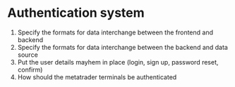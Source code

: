 # Authentication system
1. Specify the formats for data interchange between the frontend and backend
2. Specify the formats for data interchange between the backend and data source
3. Put the user details mayhem in place (login, sign up, password reset, confirm)
4. How should the metatrader terminals be authenticated



